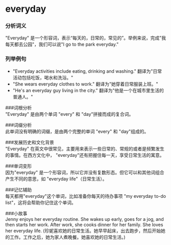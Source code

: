 # everyday

### 分析词义

  

"Everyday" 是一个形容词，表示“每天的，日常的，常见的”。举例来说，完成"我每天都去公园"，我们可以说"I go to the park everyday."

  

### 列举例句

  

*   "Everyday activities include eating, drinking and washing." 翻译为"日常活动包括吃饭，喝水和洗浴。"
*   "She wears everyday clothes to work." 翻译为"她穿着日常服装上班。"
*   "He's an everyday guy living in the city." 翻译为"他是一个在城市里生活的普通人。"

  

###词根分析  
"Everyday" 是由两个单词 "every" 和 "day"拼接而成的复合词。

  

###词缀分析  
此单词没有明确的词缀，是由两个完整的单词 "every" 和 "day"组成的。

  

###发展历史和文化背景  
"Everyday" 在英文中很常见，主要用来表示一些日常的、常规的或者是频繁发生的事情。在西方文化中， "everyday"还有把握住每一天，享受日常生活的寓意。

  

###单词变形  
因为"everyday" 是一个形容词，所以它并没有复数形态。但它可以和其他词组合产生不同的意思，如 "everyday life"（日常生活）。

  

###记忆辅助  
每天都用"everyday"这个单词，比如准备你每天的待办事项 "my everyday to-do list"，这将会帮助你记住这个单词。

  

###小故事  
Jenny enjoys her everyday routine. She wakes up early, goes for a jog, and then starts her work. After work, she cooks dinner for her family. She loves her everyday life. (珍妮喜欢她的日常生活。她早早起床，出去跑步，然后开始她的工作。工作之后，她为家人煮晚餐。她喜欢她的日常生活。)

